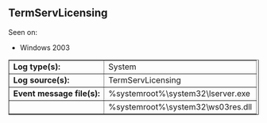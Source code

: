 ## TermServLicensing

Seen on:
* Windows 2003

<table border="1" class="docutils">
  <tbody>
    <tr>
      <td><b>Log type(s):</b></td>
      <td>System</td>
    </tr>
    <tr>
      <td><b>Log source(s):</b></td>
      <td>TermServLicensing</td>
    </tr>
    <tr>
      <td><b>Event message file(s):</b></td>
      <td>%systemroot%\system32\lserver.exe</td>
    </tr>
    <tr>
      <td>&nbsp;</td>
      <td>%systemroot%\system32\ws03res.dll</td>
    </tr>
  </tbody>
</table>

&nbsp;

